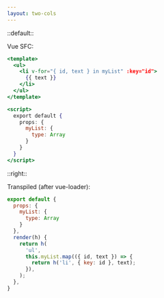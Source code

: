 ```yaml
---
layout: two-cols
---
```


::default::

Vue SFC:

```jsx
<template>
  <ul>
    <li v-for="{ id, text } in myList" :key="id">
      {{ text }}
    </li>
  </ul>
</template>

<script>
  export default {
    props: {
      myList: {
        type: Array
      }
    }
  }
</script>
```

::right::

<v-click>

Transpiled (after vue-loader):

```js
export default {
  props: {
    myList: {
      type: Array
    }
  },
  render(h) {
    return h(
      'ul',
      this.myList.map(({ id, text }) => {
        return h('li', { key: id }, text);
      }),
    );
  },
}
```

</v-click>